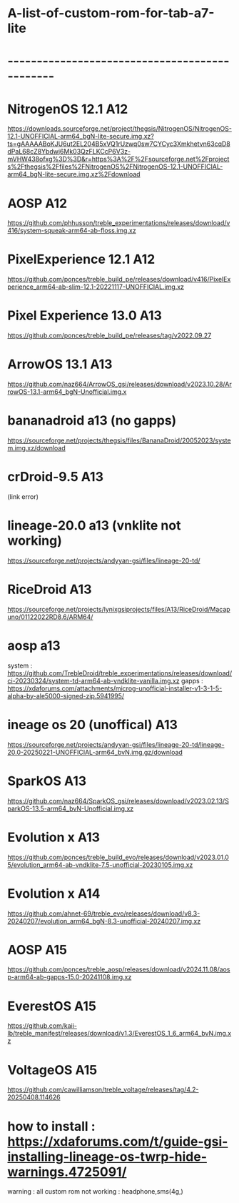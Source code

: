 # A-list-of-custom-rom-for-tab-a7-lite
# ----------------------------------------------
# NitrogenOS 12.1 A12
https://downloads.sourceforge.net/project/thegsis/NitrogenOS/NitrogenOS-12.1-UNOFFICIAL-arm64_bgN-lite-secure.img.xz?ts=gAAAAABoKJU6ut2EL204B5xVQ1rUzwq0sw7CYCyc3Xmkhetvn63cqD8dPaL68cZ8Ybdwj6Mk03QzFLKCcP6V3z-mVHW438ofxg%3D%3D&r=https%3A%2F%2Fsourceforge.net%2Fprojects%2Fthegsis%2Ffiles%2FNitrogenOS%2FNitrogenOS-12.1-UNOFFICIAL-arm64_bgN-lite-secure.img.xz%2Fdownload
# AOSP A12 
https://github.com/phhusson/treble_experimentations/releases/download/v416/system-squeak-arm64-ab-floss.img.xz 
# PixelExperience 12.1 A12
https://github.com/ponces/treble_build_pe/releases/download/v416/PixelExperience_arm64-ab-slim-12.1-20221117-UNOFFICIAL.img.xz
# Pixel Experience 13.0 A13
https://github.com/ponces/treble_build_pe/releases/tag/v2022.09.27
# ArrowOS 13.1 A13
https://github.com/naz664/ArrowOS_gsi/releases/download/v2023.10.28/ArrowOS-13.1-arm64_bgN-Unofficial.img.x
# bananadroid a13 (no gapps)
https://sourceforge.net/projects/thegsis/files/BananaDroid/20052023/system.img.xz/download
# crDroid-9.5 A13 
 (link error)
# lineage-20.0 a13 (vnklite not working)
  https://sourceforge.net/projects/andyyan-gsi/files/lineage-20-td/
# RiceDroid A13
 https://sourceforge.net/projects/lynixgsiprojects/files/A13/RiceDroid/Macapuno/01122022RD8.6/ARM64/
# aosp a13 
system : https://github.com/TrebleDroid/treble_experimentations/releases/download/ci-20230324/system-td-arm64-ab-vndklite-vanilla.img.xz
gapps : https://xdaforums.com/attachments/microg-unofficial-installer-v1-3-1-5-alpha-by-ale5000-signed-zip.5941995/
# ineage os 20 (unoffical) A13 
https://sourceforge.net/projects/andyyan-gsi/files/lineage-20-td/lineage-20.0-20250221-UNOFFICIAL-arm64_bvN.img.gz/download 
# SparkOS A13
https://github.com/naz664/SparkOS_gsi/releases/download/v2023.02.13/SparkOS-13.5-arm64_bvN-Unofficial.img.xz
# Evolution x A13
https://github.com/ponces/treble_build_evo/releases/download/v2023.01.05/evolution_arm64-ab-vndklite-7.5-unofficial-20230105.img.xz
# Evolution x A14
https://github.com/ahnet-69/treble_evo/releases/download/v8.3-20240207/evolution_arm64_bgN-8.3-unofficial-20240207.img.xz
# AOSP A15
https://github.com/ponces/treble_aosp/releases/download/v2024.11.08/aosp-arm64-ab-gapps-15.0-20241108.img.xz
# EverestOS A15
https://github.com/kaii-lb/treble_manifest/releases/download/v1.3/EverestOS_1_6_arm64_bvN.img.xz
# VoltageOS A15
https://github.com/cawilliamson/treble_voltage/releases/tag/4.2-20250408.114626
# how to install : https://xdaforums.com/t/guide-gsi-installing-lineage-os-twrp-hide-warnings.4725091/
warning : all custom rom not working : headphone,sms(4g,)
